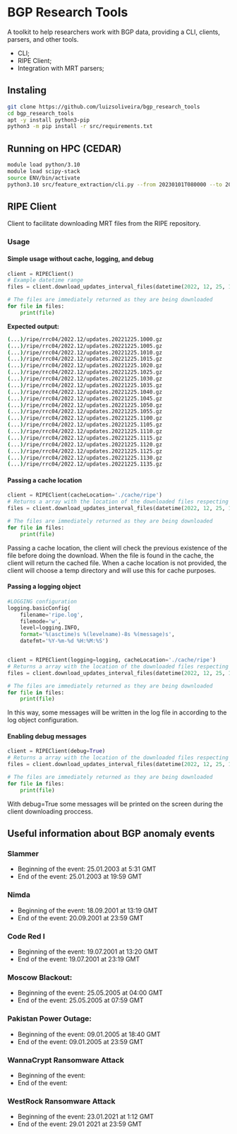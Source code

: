 # BGP Research Tools

A toolkit to help researchers work with BGP data, providing a CLI, clients, parsers, and other tools.

* CLI;
* RIPE Client;
* Integration with MRT parsers;      

## Instaling

```bash
git clone https://github.com/luizsoliveira/bgp_research_tools
cd bgp_research_tools
apt -y install python3-pip
python3 -m pip install -r src/requirements.txt
```

## Running on HPC (CEDAR)

```bash
module load python/3.10
module load scipy-stack
source ENV/bin/activate
python3.10 src/feature_extraction/cli.py --from 20230101T080000 --to 20230101T090000 --output ../output.txt
```

## RIPE Client

Client to facilitate downloading MRT files from the RIPE repository.

### Usage

#### Simple usage without cache, logging, and debug

```python
client = RIPEClient()
# Example datetime range
files = client.download_updates_interval_files(datetime(2022, 12, 25, 10, 0), datetime(2022, 12, 25, 11, 37))

# The files are immediately returned as they are being downloaded
for file in files:
    print(file)
```

**Expected output:**

```bash
(...)/ripe/rrc04/2022.12/updates.20221225.1000.gz
(...)/ripe/rrc04/2022.12/updates.20221225.1005.gz
(...)/ripe/rrc04/2022.12/updates.20221225.1010.gz
(...)/ripe/rrc04/2022.12/updates.20221225.1015.gz
(...)/ripe/rrc04/2022.12/updates.20221225.1020.gz
(...)/ripe/rrc04/2022.12/updates.20221225.1025.gz
(...)/ripe/rrc04/2022.12/updates.20221225.1030.gz
(...)/ripe/rrc04/2022.12/updates.20221225.1035.gz
(...)/ripe/rrc04/2022.12/updates.20221225.1040.gz
(...)/ripe/rrc04/2022.12/updates.20221225.1045.gz
(...)/ripe/rrc04/2022.12/updates.20221225.1050.gz
(...)/ripe/rrc04/2022.12/updates.20221225.1055.gz
(...)/ripe/rrc04/2022.12/updates.20221225.1100.gz
(...)/ripe/rrc04/2022.12/updates.20221225.1105.gz
(...)/ripe/rrc04/2022.12/updates.20221225.1110.gz
(...)/ripe/rrc04/2022.12/updates.20221225.1115.gz
(...)/ripe/rrc04/2022.12/updates.20221225.1120.gz
(...)/ripe/rrc04/2022.12/updates.20221225.1125.gz
(...)/ripe/rrc04/2022.12/updates.20221225.1130.gz
(...)/ripe/rrc04/2022.12/updates.20221225.1135.gz
```

#### Passing a cache location

```python
client = RIPEClient(cacheLocation='./cache/ripe')
# Returns a array with the location of the downloaded files respecting the datetime range
files = client.download_updates_interval_files(datetime(2022, 12, 25, 10, 0), datetime(2022, 12, 25, 11, 37))

# The files are immediately returned as they are being downloaded
for file in files:
    print(file)
```

Passing a cache location, the client will check the previous existence of the file before doing the download.
When the file is found in the cache, the client will return the cached file.
When a cache location is not provided, the client will choose a temp directory and will use this for cache purposes.

#### Passing a logging object

```python
#LOGGING configuration
logging.basicConfig(
    filename='ripe.log',
    filemode='w',
    level=logging.INFO,
    format='%(asctime)s %(levelname)-8s %(message)s',
    datefmt='%Y-%m-%d %H:%M:%S')


client = RIPEClient(logging=logging, cacheLocation='./cache/ripe')
# Returns a array with the location of the downloaded files respecting the datetime range
files = client.download_updates_interval_files(datetime(2022, 12, 25, 10, 0), datetime(2022, 12, 25, 11, 37))

# The files are immediately returned as they are being downloaded
for file in files:
    print(file)
```

In this way, some messages will be written in the log file in according to the log object configuration.

#### Enabling debug messages

```python
client = RIPEClient(debug=True)
# Returns a array with the location of the downloaded files respecting the datetime range
files = client.download_updates_interval_files(datetime(2022, 12, 25, 10, 0), datetime(2022, 12, 25, 11, 37))

# The files are immediately returned as they are being downloaded
for file in files:
    print(file)
```

With debug=True some messages will be printed on the screen during the client downloading proccess. 

## Useful information about BGP anomaly events

### Slammer
* Beginning of the event: 25.01.2003 at 5:31 GMT
* End of the event: 25.01.2003 at 19:59 GMT

### Nimda
* Beginning of the event: 18.09.2001 at 13:19 GMT 
* End of the event: 20.09.2001 at 23:59 GMT 

### Code Red I
* Beginning of the event: 19.07.2001 at 13:20 GMT
* End of the event: 19.07.2001 at 23:19 GMT

### Moscow Blackout:
* Beginning of the event: 25.05.2005 at 04:00 GMT
* End of the event: 25.05.2005 at 07:59 GMT

### Pakistan Power Outage:
* Beginning of the event: 09.01.2005 at 18:40 GMT
* End of the event: 09.01.2005 at 23:59 GMT

### WannaCrypt Ransomware Attack

* Beginning of the event: 
* End of the event: 

### WestRock Ransomware Attack
* Beginning of the event: 23.01.2021 at 1:12 GMT
* End of the event: 29.01 2021 at 23:59 GMT








